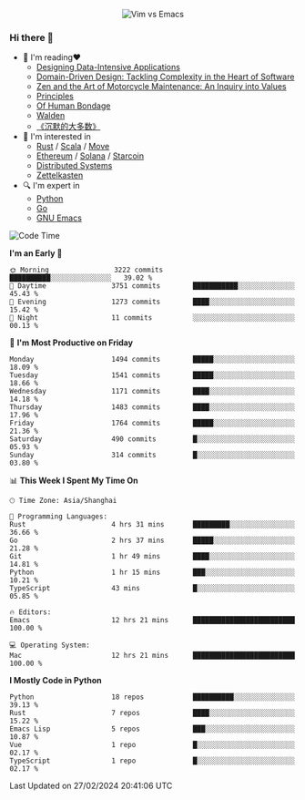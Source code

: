 <p align="center">
    <img src="https://gist.githubusercontent.com/coldnight/e696baffb094e71c96cb302118878eae/raw/40ea5053a6f66cc65f90f437e4173497da225958/banner.gif" alt="Vim vs Emacs" />
</p>

### Hi there 👋

- 📖 I'm reading❤️
    + [Designing Data-Intensive Applications](https://www.oreilly.com/library/view/designing-data-intensive-applications/9781491903063/)
    + [Domain-Driven Design: Tackling Complexity in the Heart of Software](https://www.dddcommunity.org/book/evans_2003/)
    + [Zen and the Art of Motorcycle Maintenance: An Inquiry into Values](https://en.wikipedia.org/wiki/Zen_and_the_Art_of_Motorcycle_Maintenance)
    + [Principles](https://www.principles.com/)
    + [Of Human Bondage](https://en.wikipedia.org/wiki/Of_Human_Bondage)
    + [Walden](https://en.wikipedia.org/wiki/Walden)
    + [《沉默的大多数》](https://en.wikipedia.org/wiki/Silent_majority)
- 🌱 I'm interested in
    + [Rust](https://www.rust-lang.org/) / [Scala](https://www.scala-lang.org/) / [Move](https://github.com/move-language/move/)
    + [Ethereum](https://ethereum.org/en/) / [Solana](https://solana.com/) / [Starcoin](https://github.com/starcoinorg/starcoin)
	+ [Distributed Systems](https://www.linuxzen.com/notes/topics/20200320174417_%E5%88%86%E5%B8%83%E5%BC%8F/)
	+ [Zettelkasten](https://www.linuxzen.com/notes/notes/20220120080920-slip_box/)
- 🔍 I'm expert in
    + [Python](https://www.python.org/)
    + [Go](https://go.dev/)
    + [GNU Emacs](https://www.gnu.org/software/emacs/)

<!--START_SECTION:waka-->
![Code Time](http://img.shields.io/badge/Code%20Time-2%2C696%20hrs%2015%20mins-blue)

**I'm an Early 🐤** 

```text
🌞 Morning                3222 commits        ██████████░░░░░░░░░░░░░░░   39.02 % 
🌆 Daytime                3751 commits        ███████████░░░░░░░░░░░░░░   45.43 % 
🌃 Evening                1273 commits        ████░░░░░░░░░░░░░░░░░░░░░   15.42 % 
🌙 Night                  11 commits          ░░░░░░░░░░░░░░░░░░░░░░░░░   00.13 % 
```
📅 **I'm Most Productive on Friday** 

```text
Monday                   1494 commits        █████░░░░░░░░░░░░░░░░░░░░   18.09 % 
Tuesday                  1541 commits        █████░░░░░░░░░░░░░░░░░░░░   18.66 % 
Wednesday                1171 commits        ████░░░░░░░░░░░░░░░░░░░░░   14.18 % 
Thursday                 1483 commits        ████░░░░░░░░░░░░░░░░░░░░░   17.96 % 
Friday                   1764 commits        █████░░░░░░░░░░░░░░░░░░░░   21.36 % 
Saturday                 490 commits         █░░░░░░░░░░░░░░░░░░░░░░░░   05.93 % 
Sunday                   314 commits         █░░░░░░░░░░░░░░░░░░░░░░░░   03.80 % 
```


📊 **This Week I Spent My Time On** 

```text
🕑︎ Time Zone: Asia/Shanghai

💬 Programming Languages: 
Rust                     4 hrs 31 mins       █████████░░░░░░░░░░░░░░░░   36.66 % 
Go                       2 hrs 37 mins       █████░░░░░░░░░░░░░░░░░░░░   21.28 % 
Git                      1 hr 49 mins        ████░░░░░░░░░░░░░░░░░░░░░   14.81 % 
Python                   1 hr 15 mins        ███░░░░░░░░░░░░░░░░░░░░░░   10.21 % 
TypeScript               43 mins             █░░░░░░░░░░░░░░░░░░░░░░░░   05.85 % 

🔥 Editors: 
Emacs                    12 hrs 21 mins      █████████████████████████   100.00 % 

💻 Operating System: 
Mac                      12 hrs 21 mins      █████████████████████████   100.00 % 
```

**I Mostly Code in Python** 

```text
Python                   18 repos            ██████████░░░░░░░░░░░░░░░   39.13 % 
Rust                     7 repos             ████░░░░░░░░░░░░░░░░░░░░░   15.22 % 
Emacs Lisp               5 repos             ███░░░░░░░░░░░░░░░░░░░░░░   10.87 % 
Vue                      1 repo              █░░░░░░░░░░░░░░░░░░░░░░░░   02.17 % 
TypeScript               1 repo              █░░░░░░░░░░░░░░░░░░░░░░░░   02.17 % 
```




 Last Updated on 27/02/2024 20:41:06 UTC
<!--END_SECTION:waka-->
